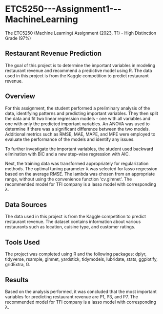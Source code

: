 # ETC5250---Assignment1---MachineLearning

The ETC5250 (Machine Learning) Assignment (2023, T1) - High Distinction Grade (97%)

## Restaurant Revenue Prediction

The goal of this project is to determine the important variables in modeling restaurant revenue and recommend a predictive model using R. The data used in this project is from the Kaggle competition to predict restaurant revenue.

## Overview

For this assignment, the student performed a preliminary analysis of the data, identifying patterns and predicting important variables. They then split the data and fit two linear regression models - one with all variables and one with only the predicted important variables. An ANOVA was used to determine if there was a significant difference between the two models. Additional metrics such as RMSE, MAE, MAPE, and MPE were employed to evaluate the performance of the models and identify any issues.

To further investigate the important variables, the student used backward elimination with BIC and a new step-wise regression with AIC.

Next, the training data was transformed appropriately for regularization methods. The optimal tuning parameter λ was selected for lasso regression based on the average RMSE. The lambda was chosen from an appropriate range, without using the convenience function 'cv.glmnet'. The recommended model for TFI company is a lasso model with corresponding λ.

## Data Sources

The data used in this project is from the Kaggle competition to predict restaurant revenue. The dataset contains information about various restaurants such as location, cuisine type, and customer ratings.

## Tools Used

The project was completed using R and the following packages: dplyr, tidyverse, rsample, glmnet, yardstick, tidymodels, lubridate, stats, ggplotify, gridExtra, G.

## Results

Based on the analysis performed, it was concluded that the most important variables for predicting restaurant revenue are P1, P3, and P7. The recommended model for TFI company is a lasso model with corresponding λ.
